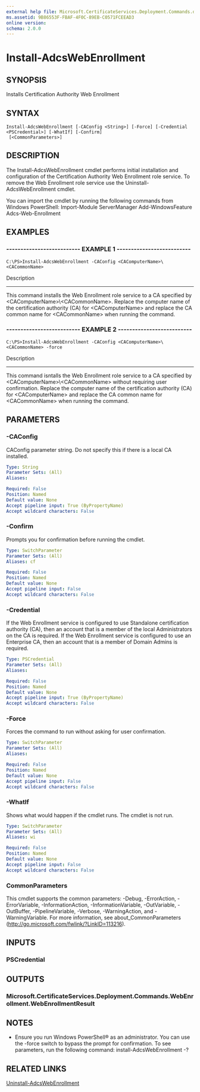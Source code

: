 ```yaml
---
external help file: Microsoft.CertificateServices.Deployment.Commands.dll-Help.xml
ms.assetid: 9B86553F-FBAF-4F0C-89EB-C0571FCEEAD3
online version: 
schema: 2.0.0
---
```


# Install-AdcsWebEnrollment

## SYNOPSIS
Installs Certification Authority Web Enrollment

## SYNTAX

```
Install-AdcsWebEnrollment [-CAConfig <String>] [-Force] [-Credential <PSCredential>] [-WhatIf] [-Confirm]
 [<CommonParameters>]
```

## DESCRIPTION
The Install-AdcsWebEnrollment cmdlet performs initial installation and configuration of the Certification Authority Web Enrollment role service.
To remove the Web Enrollment role service use the Uninstall-AdcsWebEnrollment cmdlet.

You can import the cmdlet by running the following commands from Windows PowerShell:
Import-Module ServerManager
Add-WindowsFeature Adcs-Web-Enrollment

## EXAMPLES

### -------------------------- EXAMPLE 1 --------------------------
```
C:\PS>Install-AdcsWebEnrollment -CAConfig <CAComputerName>\<CACommonName>
```

Description

-----------

This command installs the Web Enrollment role service to a CA specified by \<CAComputerName\>\\\<CACommonName\>.
Replace the computer name of the certification authority (CA) for \<CAComputerName\> and replace the CA common name for \<CACommonName\> when running the command.

### -------------------------- EXAMPLE 2 --------------------------
```
C:\PS>Install-AdcsWebEnrollment -CAConfig <CAComputerName>\<CACommonName> -force
```

Description

-----------

This command isntalls the Web Enrollment role service to a CA specified by \<CAComputerName\>\\\<CACommonName\> without requiring user confirmation.
Replace the computer name of the certification authority (CA) for \<CAComputerName\> and replace the CA common name for \<CACommonName\> when running the command.

## PARAMETERS

### -CAConfig
CAConfig parameter string.
Do not specify this if there is a local CA installed.

```yaml
Type: String
Parameter Sets: (All)
Aliases: 

Required: False
Position: Named
Default value: None
Accept pipeline input: True (ByPropertyName)
Accept wildcard characters: False
```

### -Confirm
Prompts you for confirmation before running the cmdlet.

```yaml
Type: SwitchParameter
Parameter Sets: (All)
Aliases: cf

Required: False
Position: Named
Default value: None
Accept pipeline input: False
Accept wildcard characters: False
```

### -Credential
If the Web Enrollment service is configured to use Standalone certification authority (CA), then an account that is a member of the local Administrators on the CA is required.
If the Web Enrollment service is configured to use an Enterprise CA, then an account that is a member of Domain Admins is required.

```yaml
Type: PSCredential
Parameter Sets: (All)
Aliases: 

Required: False
Position: Named
Default value: None
Accept pipeline input: True (ByPropertyName)
Accept wildcard characters: False
```

### -Force
Forces the command to run without asking for user confirmation.

```yaml
Type: SwitchParameter
Parameter Sets: (All)
Aliases: 

Required: False
Position: Named
Default value: None
Accept pipeline input: False
Accept wildcard characters: False
```

### -WhatIf
Shows what would happen if the cmdlet runs. The cmdlet is not run.

```yaml
Type: SwitchParameter
Parameter Sets: (All)
Aliases: wi

Required: False
Position: Named
Default value: None
Accept pipeline input: False
Accept wildcard characters: False
```

### CommonParameters
This cmdlet supports the common parameters: -Debug, -ErrorAction, -ErrorVariable, -InformationAction, -InformationVariable, -OutVariable, -OutBuffer, -PipelineVariable, -Verbose, -WarningAction, and -WarningVariable. For more information, see about_CommonParameters (http://go.microsoft.com/fwlink/?LinkID=113216).

## INPUTS

### PSCredential

## OUTPUTS

### Microsoft.CertificateServices.Deployment.Commands.WebEnrollment.WebEnrollmentResult

## NOTES
* Ensure you run Windows PowerShell® as an administrator. You can use the -force switch to bypass the prompt for confirmation.
To see parameters, run the following command: install-AdcsWebEnrollment -?

## RELATED LINKS

[Uninstall-AdcsWebEnrollment](./Uninstall-AdcsWebEnrollment.md)


